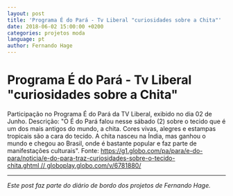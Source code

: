 ```yaml
---
layout: post
title: 'Programa É do Pará - Tv Liberal "curiosidades sobre a Chita"'
date: 2018-06-02 15:00:00 +0200
categories: projetos moda
language: pt
author: Fernando Hage
---
```


# Programa É do Pará - Tv Liberal "curiosidades sobre a Chita"

Participação no Programa É do Pará da TV Liberal, exibido no dia 02 de Junho.
Descrição: "O É do Pará falou nesse sábado (2) sobre o tecido que é um dos mais antigos do mundo, a chita. Cores vivas, alegres e estampas tropicais são a cara do tecido. A chita nasceu na Índia, mas ganhou o mundo e chegou ao Brasil, onde é bastante popular e faz parte de manifestações culturais".
Fonte: https://g1.globo.com/pa/para/e-do-para/noticia/e-do-para-traz-curiosidades-sobre-o-tecido-chita.ghtml // globoplay.globo.com/v/6781880/

---

*Este post faz parte do diário de bordo dos projetos de Fernando Hage.*